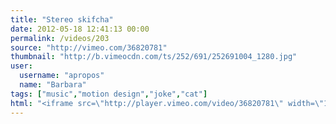 ```yaml
---
title: "Stereo skifcha"
date: 2012-05-18 12:41:13 00:00
permalink: /videos/203
source: "http://vimeo.com/36820781"
thumbnail: "http://b.vimeocdn.com/ts/252/691/252691004_1280.jpg"
user:
  username: "apropos"
  name: "Barbara"
tags: ["music","motion design","joke","cat"]
html: "<iframe src=\"http://player.vimeo.com/video/36820781\" width=\"1280\" height=\"720\" frameborder=\"0\" webkitallowfullscreen mozallowfullscreen allowfullscreen></iframe>"
---
```


